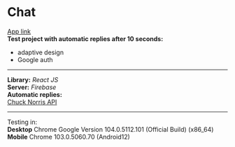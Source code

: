 # Chat
<ins>[App link](https://chat-test-28d82.firebaseapp.com/)</ins><br />
__Test project with automatic replies after 10 seconds:__<br />
- adaptive design
- Google auth
---
__Library:__  _React JS_<br />
__Server:__  _Firebase_<br />
__Automatic replies:__<br />
[Chuck Norris API](https://api.chucknorris.io/)

---
Testing in:<br />
__Desktop__ Chrome Google Version 104.0.5112.101 (Official Build) (x86_64)<br />
__Mobile__ Chrome 103.0.5060.70 (Android12)
